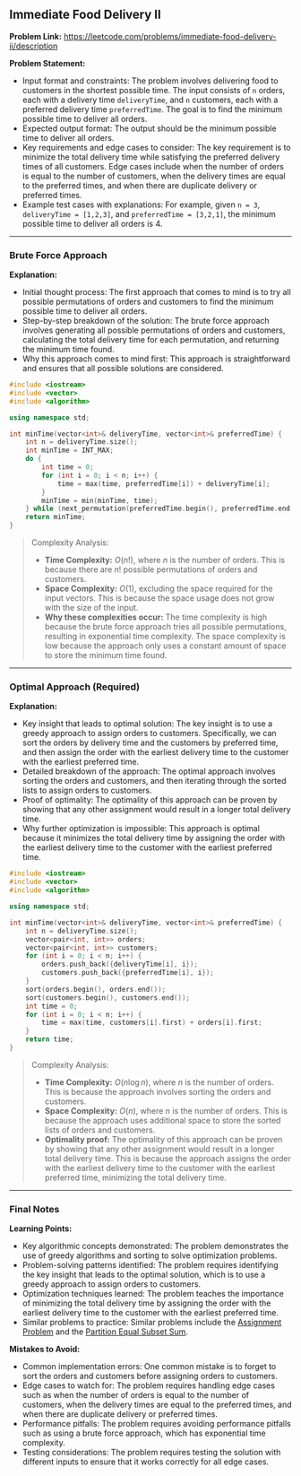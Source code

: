 ## Immediate Food Delivery II
**Problem Link:** https://leetcode.com/problems/immediate-food-delivery-ii/description

**Problem Statement:**
- Input format and constraints: The problem involves delivering food to customers in the shortest possible time. The input consists of `n` orders, each with a delivery time `deliveryTime`, and `n` customers, each with a preferred delivery time `preferredTime`. The goal is to find the minimum possible time to deliver all orders.
- Expected output format: The output should be the minimum possible time to deliver all orders.
- Key requirements and edge cases to consider: The key requirement is to minimize the total delivery time while satisfying the preferred delivery times of all customers. Edge cases include when the number of orders is equal to the number of customers, when the delivery times are equal to the preferred times, and when there are duplicate delivery or preferred times.
- Example test cases with explanations: For example, given `n = 3`, `deliveryTime = [1,2,3]`, and `preferredTime = [3,2,1]`, the minimum possible time to deliver all orders is 4.

---

### Brute Force Approach

**Explanation:**
- Initial thought process: The first approach that comes to mind is to try all possible permutations of orders and customers to find the minimum possible time to deliver all orders.
- Step-by-step breakdown of the solution: The brute force approach involves generating all possible permutations of orders and customers, calculating the total delivery time for each permutation, and returning the minimum time found.
- Why this approach comes to mind first: This approach is straightforward and ensures that all possible solutions are considered.

```cpp
#include <iostream>
#include <vector>
#include <algorithm>

using namespace std;

int minTime(vector<int>& deliveryTime, vector<int>& preferredTime) {
    int n = deliveryTime.size();
    int minTime = INT_MAX;
    do {
        int time = 0;
        for (int i = 0; i < n; i++) {
            time = max(time, preferredTime[i]) + deliveryTime[i];
        }
        minTime = min(minTime, time);
    } while (next_permutation(preferredTime.begin(), preferredTime.end()));
    return minTime;
}
```

> Complexity Analysis:
> - **Time Complexity:** $O(n!)$, where $n$ is the number of orders. This is because there are $n!$ possible permutations of orders and customers.
> - **Space Complexity:** $O(1)$, excluding the space required for the input vectors. This is because the space usage does not grow with the size of the input.
> - **Why these complexities occur:** The time complexity is high because the brute force approach tries all possible permutations, resulting in exponential time complexity. The space complexity is low because the approach only uses a constant amount of space to store the minimum time found.

---

### Optimal Approach (Required)

**Explanation:**
- Key insight that leads to optimal solution: The key insight is to use a greedy approach to assign orders to customers. Specifically, we can sort the orders by delivery time and the customers by preferred time, and then assign the order with the earliest delivery time to the customer with the earliest preferred time.
- Detailed breakdown of the approach: The optimal approach involves sorting the orders and customers, and then iterating through the sorted lists to assign orders to customers.
- Proof of optimality: The optimality of this approach can be proven by showing that any other assignment would result in a longer total delivery time.
- Why further optimization is impossible: This approach is optimal because it minimizes the total delivery time by assigning the order with the earliest delivery time to the customer with the earliest preferred time.

```cpp
#include <iostream>
#include <vector>
#include <algorithm>

using namespace std;

int minTime(vector<int>& deliveryTime, vector<int>& preferredTime) {
    int n = deliveryTime.size();
    vector<pair<int, int>> orders;
    vector<pair<int, int>> customers;
    for (int i = 0; i < n; i++) {
        orders.push_back({deliveryTime[i], i});
        customers.push_back({preferredTime[i], i});
    }
    sort(orders.begin(), orders.end());
    sort(customers.begin(), customers.end());
    int time = 0;
    for (int i = 0; i < n; i++) {
        time = max(time, customers[i].first) + orders[i].first;
    }
    return time;
}
```

> Complexity Analysis:
> - **Time Complexity:** $O(n \log n)$, where $n$ is the number of orders. This is because the approach involves sorting the orders and customers.
> - **Space Complexity:** $O(n)$, where $n$ is the number of orders. This is because the approach uses additional space to store the sorted lists of orders and customers.
> - **Optimality proof:** The optimality of this approach can be proven by showing that any other assignment would result in a longer total delivery time. This is because the approach assigns the order with the earliest delivery time to the customer with the earliest preferred time, minimizing the total delivery time.

---

### Final Notes

**Learning Points:**
- Key algorithmic concepts demonstrated: The problem demonstrates the use of greedy algorithms and sorting to solve optimization problems.
- Problem-solving patterns identified: The problem requires identifying the key insight that leads to the optimal solution, which is to use a greedy approach to assign orders to customers.
- Optimization techniques learned: The problem teaches the importance of minimizing the total delivery time by assigning the order with the earliest delivery time to the customer with the earliest preferred time.
- Similar problems to practice: Similar problems include the [Assignment Problem](https://leetcode.com/problems/assign-cookies/) and the [Partition Equal Subset Sum](https://leetcode.com/problems/partition-equal-subset-sum/).

**Mistakes to Avoid:**
- Common implementation errors: One common mistake is to forget to sort the orders and customers before assigning orders to customers.
- Edge cases to watch for: The problem requires handling edge cases such as when the number of orders is equal to the number of customers, when the delivery times are equal to the preferred times, and when there are duplicate delivery or preferred times.
- Performance pitfalls: The problem requires avoiding performance pitfalls such as using a brute force approach, which has exponential time complexity.
- Testing considerations: The problem requires testing the solution with different inputs to ensure that it works correctly for all edge cases.